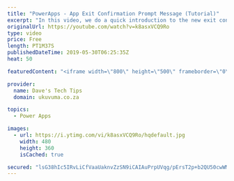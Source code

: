 ```yaml
---
title: "PowerApps - App Exit Confirmation Prompt Message (Tutorial)"
excerpt: "In this video, we do a quick introduction to the new exit confirmation message functionality in PowerApps. Previously we had to create a message box (from scratch) to achieve the same functionality!  What makes me even more excited is that this seems to hint that Microsoft is starting to spend time on"
originalUrl: https://youtube.com/watch?v=k8asxVCQ9Ro
type: video
price: Free
length: PT1M37S
publishedDateTime: 2019-05-30T06:25:35Z
heat: 50

featuredContent: "<iframe width=\"800\" height=\"500\" frameborder=\"0\" src=\"https://www.youtube.com/embed/k8asxVCQ9Ro\" allow=\"accelerometer; autoplay; encrypted-media; gyroscope; picture-in-picture\" allowfullscreen></iframe>"

provider:
  name: Dave's Tech Tips
  domain: ukuvuma.co.za

topics:
  - Power Apps

images:
  - url: https://i.ytimg.com/vi/k8asxVCQ9Ro/hqdefault.jpg
    width: 480
    height: 360
    isCached: true

secured: "lsG38hIc5IRvLiCfVaaUaknvZzSN9iCAIAuPrpUVqg/pErsT2p+b2QU50cwWMhGPSx67oPkUri88WNAUFswGo8qo9mPxfQiQ6oxgwk+tuGqULdKq3xnPbOHOl90rCVTjyiAS+GVcwR0VSiJJ9mHKXjU15qAVKiySRFkiy+vagkgGatNXaE9lS1a8r0mLNYNKlPaaDcbRGp4BhaEYhMLYNEkesNs9zVfACyGWsMWMeAg7kualQl5Dfo7UI6IDFGZQANb0/G5CdR6di28VRejRbpsum0hslhkC+ojHs0PVWsIVUBkeFrm4pGecdt17rZzLiYa0QIe9zQP17FBcgKjvro1UwaMTwUjvnj1kx6+BPhwOiz4KbOcy/aSallDlgF3hK9S1xQyk4qxEGtNVJyi4v2mSrUccLULnCnIASbqUqiY=;O48M23aCjaSTSLtF9725Pg=="
---
```


